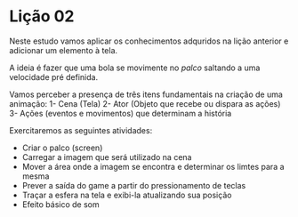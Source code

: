 Lição 02
===========

Neste estudo vamos aplicar os conhecimentos adquridos na lição anterior
e adicionar um elemento à tela.

A ideia é fazer que uma bola se movimente no *palco* saltando a uma velocidade pré definida.

Vamos perceber a presença de três itens fundamentais na criação de uma animação:
1- Cena (Tela)
2- Ator (Objeto que recebe ou dispara as ações)
3- Ações (eventos e movimentos) que determinam a história

Exercitaremos as seguintes atividades:
- Criar o palco (screen)
- Carregar a imagem que será utilizado na cena
- Mover a área onde a imagem se encontra e determinar os limtes para a mesma
- Prever a saída do game a partir do pressionamento de teclas
- Traçar a esfera na tela e exibi-la atualizando sua posição
- Efeito básico de som